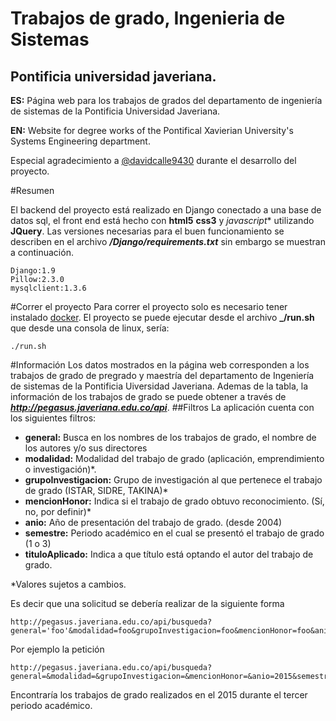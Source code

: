 # Trabajos de grado, Ingenieria de Sistemas
## Pontificia universidad javeriana.
**ES:** Página web para los trabajos de grados del departamento de ingeniería de sistemas de la Pontificia Universidad Javeriana.

**EN:** Website for degree works of the Pontifical Xavierian University's Systems Engineering department.

Especial agradecimiento a [@davidcalle9430](https://github.com/davidcalle9430) durante el desarrollo del proyecto. 

#Resumen

El backend del proyecto está realizado en Django conectado a una base de datos sql, el front end está hecho con **html5** **css3** y *javascript** utilizando **JQuery**. Las versiones necesarias para el buen funcionamiento se describen en el archivo **_/Django/requirements.txt_** sin embargo se muestran a continuación.

```
Django:1.9
Pillow:2.3.0
mysqlclient:1.3.6
```

#Correr el proyecto
Para correr el proyecto solo es necesario tener instalado [docker](https://docker.com). El proyecto se puede ejecutar desde el archivo **_/run.sh** que desde una consola de linux, sería:
```
./run.sh
```

#Información
Los datos mostrados en la página web corresponden a los trabajos de grado de pregrado y maestría del departamento de Ingeniería de sistemas de la Pontificia Uiversidad Javeriana. Ademas de la tabla, la información de los trabajos de grado se puede obtener a través de **_http://pegasus.javeriana.edu.co/api_**.
##Filtros
La aplicación cuenta con los siguientes filtros:
- **general:** Busca en los nombres de los trabajos de grado, el nombre de los autores y/o sus directores
- **modalidad:** Modalidad del trabajo de grado (aplicación, emprendimiento o investigación)*.
- **grupoInvestigacion:** Grupo de investigación al que pertenece el trabajo de grado (ISTAR, SIDRE, TAKINA)*
- **mencionHonor:** Indica si el trabajo de grado obtuvo reconocimiento. (Sí, no, por definir)*
- **anio:** Año de presentación del trabajo de grado. (desde 2004)
- **semestre:** Periodo académico en el cual se presentó el trabajo de grado (1 o 3)
- **tituloAplicado:** Indica a que título está optando el autor del trabajo de grado.

\*Valores sujetos a cambios.

Es decir que una solicitud se debería realizar de la siguiente forma
```
http://pegasus.javeriana.edu.co/api/busqueda?general='foo'&modalidad=foo&grupoInvestigacion=foo&mencionHonor=foo&anio=foo&semestre=foo&tituloAplicado=foo;
```

Por ejemplo la petición
```
http://pegasus.javeriana.edu.co/api/busqueda?general=&modalidad=&grupoInvestigacion=&mencionHonor=&anio=2015&semestre=3&tituloAplicado=
```
Encontraría los trabajos de grado realizados en el 2015 durante el tercer periodo académico.

